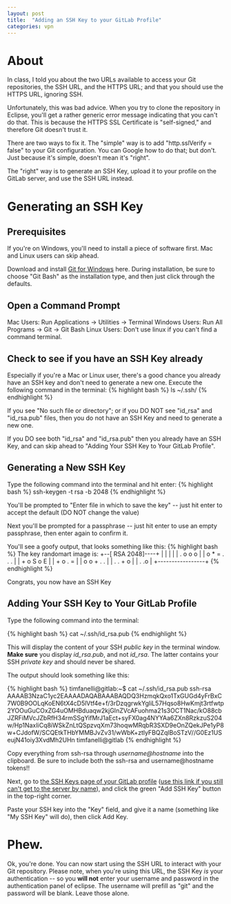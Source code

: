 ```yaml
---
layout: post
title:  "Adding an SSH Key to your GitLab Profile"
categories: vpn
---
```

# About
In class, I told you about the two URLs available to access your Git repositories, the SSH URL, and the HTTPS URL; and that you should use the HTTPS URL, ignoring SSH.

Unfortunately, this was bad advice. When you try to clone the repository in Eclipse, you'll get a rather generic error message indicating that you can't do that. This is because the HTTPS SSL Certificate is "self-signed," and therefore Git doesn't trust it.

There are two ways to fix it. The "simple" way is to add "http.sslVerify = false" to your Git configuration. You can Google how to do that; but don't. Just because it's simple, doesn't mean it's "right".

The "right" way is to generate an SSH Key, upload it to your profile on the GitLab server, and use the SSH URL instead.

# Generating an SSH Key
## Prerequisites
If you're on Windows, you'll need to install a piece of software first. Mac and Linux users can skip ahead.

Download and install [Git for Windows](http://git-scm.com/download/win) here. During installation, be sure to choose "Git Bash" as the installation type, and then just click through the defaults.

## Open a Command Prompt
Mac Users: Run Applications -> Utilities -> Terminal
Windows Users: Run All Programs -> Git -> Git Bash
Linux Users: Don't use linux if you can't find a command terminal.

## Check to see if you have an SSH Key already
Especially if you're a Mac or Linux user, there's a good chance you already have an SSH key and don't need to generate a new one. Execute the following command in the terminal:
{% highlight bash %}
ls ~/.ssh/
{% endhighlight %}

If you see "No such file or directory"; or if you DO NOT see "id_rsa" and "id_rsa.pub" files, then you do not have an SSH Key and need to generate a new one.

If you DO see both "id_rsa" and "id_rsa.pub" then you already have an SSH Key, and can skip ahead to "Adding Your SSH Key to Your GitLab Profile".

## Generating a New SSH Key
Type the following command into the terminal and hit enter:
{% highlight bash %}
ssh-keygen -t rsa -b 2048
{% endhighlight %}

You'll be prompted to "Enter file in which to save the key" -- just hit enter to accept the default (DO NOT change the value)

Next you'll be prompted for a passphrase -- just hit enter to use an empty passphrase, then enter again to confirm it.

You'll see a goofy output, that looks something like this:
{% highlight bash %}
The key randomart image is:
+--[ RSA 2048]----+
|                 |
|                 |
|  . o o o        |
|   o * = . . .   |
|    + o S o E    |
|     + o . =     |
|    o o + . .    |
|     . . + o     |
|        .  .o    |
+-----------------+
{% endhighlight %}

Congrats, you now have an SSH Key

## Adding Your SSH Key to Your GitLab Profile
Type the following command into the terminal:

{% highlight bash %}
cat ~/.ssh/id_rsa.pub
{% endhighlight %}

This will display the content of your SSH *public key* in the terminal window. **Make sure** you display *id_rsa.pub*, and not *id_rsa*. The latter contains your SSH *private key* and should never be shared.

The output should look something like this:

{% highlight bash %}
timfanelli@gitlab:~$ cat ~/.ssh/id_rsa.pub
ssh-rsa AAAAB3NzaC1yc2EAAAADAQABAAABAQDQ3HzmqkQxo1TxGUGd4yFrBxC7W0B9OOLqKoEN6tX4cD5lVtf4e+f/3rDzqgrwkYgliL57Hqso8HwKmjt3rtfwtp2YOOuGuCOxZG4uOMHBduaqw2kjGInZVcAFuohma21s3OCT1Nac/kO88cbJZRFiMVcJZbRfH34rmSSgYifMrJ1aEct+syFX0ag4NYYAa6ZXn8RzkzuS204w/Hp1NaxIiCq8iWSkZnLtQSpzvqXm73hoqwMRqbR3SXD9eOnZQekJPe1yP8w+CJdofW/SCQEtkTHbYMMBJvZv31/wWbK+ztlyFBQZqlBoSTzV//G0Ez1USeujN41oiy3XvdMh2UHn timfanelli@gitlab
{% endhighlight %}

Copy everything from ssh-rsa through *username@hostname* into the clipboard. Be sure to include both the ssh-rsa and username@hostname tokens!!

Next, go to [the SSH Keys page of your GitLab profile](https://gitlab.camp.clarkson.edu/profile/keys) ([use this link if you still can't get to the server by name](https://128.153.13.235/profile/keys)), and click the green "Add SSH Key" button in the top-right corner.

Paste your SSH key into the "Key" field, and give it a name (something like "My SSH Key" will do), then click Add Key.

# Phew.
Ok, you're done. You can now start using the SSH URL to interact with your Git repository. Please note, when you're using this URL, the SSH Key *is* your authentication -- so you **will not** enter your username and password in the authentication panel of eclipse. The username will prefill as "git" and the password will be blank. Leave those alone.
